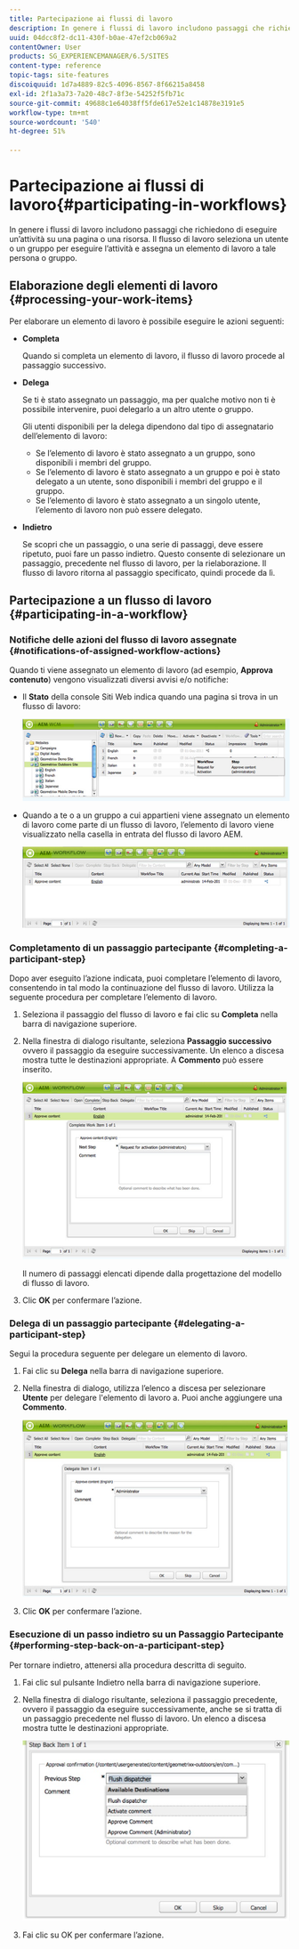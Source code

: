 ```yaml
---
title: Partecipazione ai flussi di lavoro
description: In genere i flussi di lavoro includono passaggi che richiedono di eseguire un’attività su una pagina o una risorsa. Il flusso di lavoro seleziona un utente o un gruppo per eseguire l’attività e assegna un elemento di lavoro a tale persona o gruppo.
uuid: 04dcc8f2-dc11-430f-b0ae-47ef2cb069a2
contentOwner: User
products: SG_EXPERIENCEMANAGER/6.5/SITES
content-type: reference
topic-tags: site-features
discoiquuid: 1d7a4889-82c5-4096-8567-8f66215a8458
exl-id: 2f1a3a73-7a20-48c7-8f3e-54252f5fb71c
source-git-commit: 49688c1e64038ff5fde617e52e1c14878e3191e5
workflow-type: tm+mt
source-wordcount: '540'
ht-degree: 51%

---
```


# Partecipazione ai flussi di lavoro{#participating-in-workflows}

In genere i flussi di lavoro includono passaggi che richiedono di eseguire un’attività su una pagina o una risorsa. Il flusso di lavoro seleziona un utente o un gruppo per eseguire l’attività e assegna un elemento di lavoro a tale persona o gruppo.

## Elaborazione degli elementi di lavoro {#processing-your-work-items}

Per elaborare un elemento di lavoro è possibile eseguire le azioni seguenti:

* **Completa**

  Quando si completa un elemento di lavoro, il flusso di lavoro procede al passaggio successivo.

* **Delega**

  Se ti è stato assegnato un passaggio, ma per qualche motivo non ti è possibile intervenire, puoi delegarlo a un altro utente o gruppo.

  Gli utenti disponibili per la delega dipendono dal tipo di assegnatario dell’elemento di lavoro:

   * Se l’elemento di lavoro è stato assegnato a un gruppo, sono disponibili i membri del gruppo.
   * Se l’elemento di lavoro è stato assegnato a un gruppo e poi è stato delegato a un utente, sono disponibili i membri del gruppo e il gruppo.
   * Se l’elemento di lavoro è stato assegnato a un singolo utente, l’elemento di lavoro non può essere delegato.

* **Indietro**

  Se scopri che un passaggio, o una serie di passaggi, deve essere ripetuto, puoi fare un passo indietro. Questo consente di selezionare un passaggio, precedente nel flusso di lavoro, per la rielaborazione. Il flusso di lavoro ritorna al passaggio specificato, quindi procede da lì.

## Partecipazione a un flusso di lavoro {#participating-in-a-workflow}

### Notifiche delle azioni del flusso di lavoro assegnate {#notifications-of-assigned-workflow-actions}

Quando ti viene assegnato un elemento di lavoro (ad esempio, **Approva contenuto**) vengono visualizzati diversi avvisi e/o notifiche:

* Il **Stato** della console Siti Web indica quando una pagina si trova in un flusso di lavoro:

  ![workflowstatus-1](assets/workflowstatus-1.png)

* Quando a te o a un gruppo a cui appartieni viene assegnato un elemento di lavoro come parte di un flusso di lavoro, l’elemento di lavoro viene visualizzato nella casella in entrata del flusso di lavoro AEM.

  ![workflowinbox](assets/workflowinbox.png)

### Completamento di un passaggio partecipante {#completing-a-participant-step}

Dopo aver eseguito l’azione indicata, puoi completare l’elemento di lavoro, consentendo in tal modo la continuazione del flusso di lavoro. Utilizza la seguente procedura per completare l’elemento di lavoro.

1. Seleziona il passaggio del flusso di lavoro e fai clic su **Completa** nella barra di navigazione superiore.
1. Nella finestra di dialogo risultante, seleziona **Passaggio successivo** ovvero il passaggio da eseguire successivamente. Un elenco a discesa mostra tutte le destinazioni appropriate. A **Commento** può essere inserito.

   ![workflowcomplete](assets/workflowcomplete.png)

   Il numero di passaggi elencati dipende dalla progettazione del modello di flusso di lavoro.

1. Clic **OK** per confermare l’azione.

### Delega di un passaggio partecipante {#delegating-a-participant-step}

Segui la procedura seguente per delegare un elemento di lavoro.

1. Fai clic su **Delega** nella barra di navigazione superiore.
1. Nella finestra di dialogo, utilizza l’elenco a discesa per selezionare **Utente** per delegare l&#39;elemento di lavoro a. Puoi anche aggiungere una **Commento**.

   ![workflowdelegate](assets/workflowdelegate.png)

1. Clic **OK** per confermare l’azione.

### Esecuzione di un passo indietro su un Passaggio Partecipante {#performing-step-back-on-a-participant-step}

Per tornare indietro, attenersi alla procedura descritta di seguito.

1. Fai clic sul pulsante Indietro nella barra di navigazione superiore.
1. Nella finestra di dialogo risultante, seleziona il passaggio precedente, ovvero il passaggio da eseguire successivamente, anche se si tratta di un passaggio precedente nel flusso di lavoro. Un elenco a discesa mostra tutte le destinazioni appropriate.

   ![screen_shot_2018-08-10at155325](assets/screen_shot_2018-08-10at155325.jpg)

1. Fai clic su OK per confermare l’azione.
